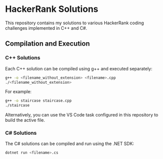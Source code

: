 ﻿# HackerRank Solutions

This repository contains my solutions to various HackerRank coding challenges implemented in C++ and C#.

## Compilation and Execution

### C++ Solutions
Each C++ solution can be compiled using g++ and executed separately:

```bash
g++ -o <filename_without_extension> <filename>.cpp
./<filename_without_extension>
```

For example:
```bash
g++ -o staircase staircase.cpp
./staircase
```

Alternatively, you can use the VS Code task configured in this repository to build the active file.

### C# Solutions
The C# solutions can be compiled and run using the .NET SDK:

```bash
dotnet run <filename>.cs
```

